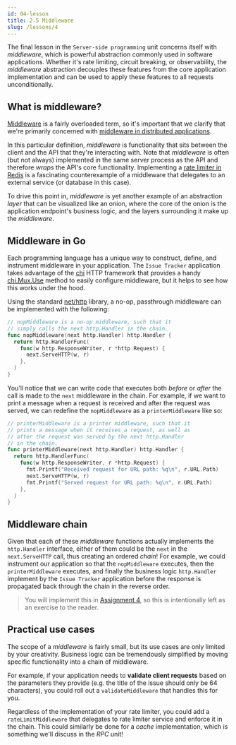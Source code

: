 ```yaml
---
id: 04-lesson
title: 2.5 Middleware
slug: /lessons/4
---
```


The final lesson in the `Server-side programming` unit concerns
itself with *middleware*, which is powerful abstraction commonly
used in software applications. Whether it's rate limiting, circuit
breaking, or observability, the *middleware* abstraction decouples
these features from the core application implementation and can be
used to apply these features to all requests unconditionally.

## What is middleware?

[Middleware][1] is a fairly overloaded term, so it's important that we clarify
that we're primarily concerned with [middleware in distributed applications][2].

In this particular definition, *middleware* is functionality that sits between
the client and the API that they're interacting with. Note that *middleware* is
often (but not always) implemented in the same server process as the API and
therefore *wraps* the API's core functionality. Implementing a [rate limiter
in Redis][3] is a fascinating counterexample of a middleware that delegates to
an external service (or database in this case).

To drive this point in, *middleware* is yet another example of an abstraction
*layer* that can be visualized like an onion, where the core of the onion is
the application endpoint's business logic, and the layers surrounding it make
up the *middleware*.

  [1]: https://en.wikipedia.org/wiki/Middleware
  [2]: https://en.wikipedia.org/wiki/Middleware_(distributed_applications)
  [3]: https://redislabs.com/redis-best-practices/basic-rate-limiting

## Middleware in Go

Each programming language has a unique way to construct, define, and instrument
middleware in your application. The `Issue Tracker` application takes advantage
of the [chi][4] HTTP framework that provides a handy [chi.Mux.Use][5] method to
easily configure middleware, but it helps to see how this works under the hood.

Using the standard [net/http][6] library, a no-op, passthrough middleware can be
implemented with the following:

```go
// nopMiddleware is a no-op middleware, such that it
// simply calls the next http.Handler in the chain.
func nopMiddleware(next http.Handler) http.Handler {
  return http.HandlerFunc(
    func(w http.ResponseWriter, r *http.Request) {
      next.ServeHTTP(w, r)
    },
  )
}
```

You'll notice that we can write code that executes both *before* or *after* the
call is made to the `next` middleware in the chain. For example, if we want to
print a message when a request is received and after the request was served, we
can redefine the `nopMiddleware` as a `printerMiddleware` like so:

```go
// printerMiddleware is a printer middleware, such that it
// prints a message when it receives a request, as well as
// after the request was served by the next http.Handler
// in the chain.
func printerMiddleware(next http.Handler) http.Handler {
  return http.HandlerFunc(
    func(w http.ResponseWriter, r *http.Request) {
      fmt.Printf("Received request for URL path: %q\n", r.URL.Path)
      next.ServeHTTP(w, r)
      fmt.Printf("Served request for URL path: %q\n", r.URL.Path)
    },
  )
}
```

  [4]: https://github.com/go-chi/chi
  [5]: https://pkg.go.dev/github.com/go-chi/chi#Mux.Use
  [6]: https://golang.org/pkg/net/http

## Middleware chain

Given that each of these *middleware* functions actually implements the `http.Handler`
interface, either of them could be the `next` in the `next.ServeHTTP` call, thus
creating an ordered *chain*! For example, we could instrument our application so that
the `nopMiddleware` executes, then the `printerMiddleware` executes, and finally the
business logic `http.Handler` implement by the `Issue Tracker` application before
the response is propagated back through the chain in the reverse order.

> You will implement this in [Assignment 4](./04-assignment.md), so this is
> intentionally left as an exercise to the reader.

## Practical use cases

The scope of a *middleware* is fairly small, but its use cases are only limited by
your creativity. Business logic can be tremendously simplified by moving specific
functionality into a chain of middleware.

For example, if your application needs to **validate client requests** based on the
parameters they provide (e.g. the title of the issue should only be 64 characters),
you could roll out a `validateMiddleware` that handles this for you.

Regardless of the implementation of your rate limiter, you could add a `rateLimitMiddleware`
that delegates to rate limiter service and enforce it in the chain. This could similarly
be done for a *cache* implementation, which is something we'll discuss in the *RPC* unit!

